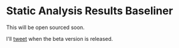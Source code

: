 # Static Analysis Results Baseliner 

This will be open sourced soon. 

I'll [tweet](https://twitter.com/DaveLiddament) when the beta version is released. 


